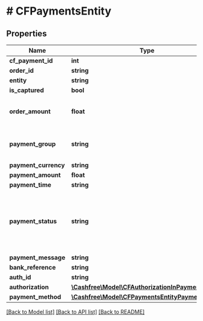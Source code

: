 # # CFPaymentsEntity

## Properties

Name | Type | Description | Notes
------------ | ------------- | ------------- | -------------
**cf_payment_id** | **int** |  | [optional]
**order_id** | **string** |  | [optional]
**entity** | **string** |  | [optional]
**is_captured** | **bool** |  | [optional]
**order_amount** | **float** | Order amount can be different from payment amount if you collect service fee from the customer | [optional]
**payment_group** | **string** | Type of payment group. One of [&#39;upi&#39;, &#39;card&#39;, &#39;app&#39;, &#39;netbanking&#39;, &#39;paylater&#39;, &#39;cardless_emi&#39;] | [optional]
**payment_currency** | **string** |  | [optional]
**payment_amount** | **float** |  | [optional]
**payment_time** | **string** |  | [optional]
**payment_status** | **string** | The transaction status can be one of  [\&quot;SUCCESS\&quot;, \&quot;NOT_ATTEMPTED\&quot;, \&quot;FAILED\&quot;, \&quot;USER_DROPPED\&quot;, \&quot;VOID\&quot;, \&quot;CANCELLED\&quot;, \&quot;PENDING\&quot;] | [optional]
**payment_message** | **string** |  | [optional]
**bank_reference** | **string** |  | [optional]
**auth_id** | **string** |  | [optional]
**authorization** | [**\Cashfree\Model\CFAuthorizationInPaymentsEntity**](CFAuthorizationInPaymentsEntity.md) |  | [optional]
**payment_method** | [**\Cashfree\Model\CFPaymentsEntityPayment**](CFPaymentsEntityPayment.md) |  | [optional]

[[Back to Model list]](../../README.md#models) [[Back to API list]](../../README.md#endpoints) [[Back to README]](../../README.md)

